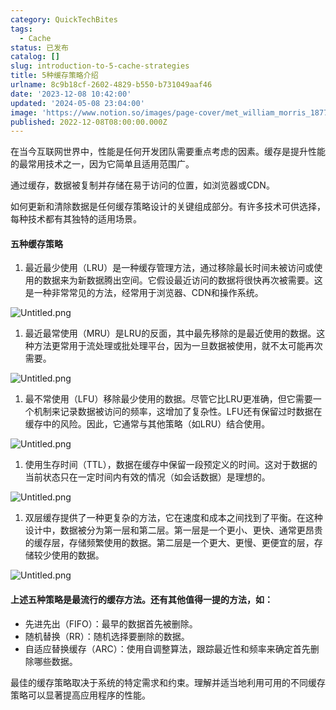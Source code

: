 ```yaml
---
category: QuickTechBites
tags:
  - Cache
status: 已发布
catalog: []
slug: introduction-to-5-cache-strategies
title: 5种缓存策略介绍
urlname: 8c9b18cf-2602-4829-b550-b731049aaf46
date: '2023-12-08 10:42:00'
updated: '2024-05-08 23:04:00'
image: 'https://www.notion.so/images/page-cover/met_william_morris_1877_willow.jpg'
published: 2022-12-08T08:00:00.000Z
---
```


在当今互联网世界中，性能是任何开发团队需要重点考虑的因素。缓存是提升性能的最常用技术之一，因为它简单且适用范围广。


通过缓存，数据被复制并存储在易于访问的位置，如浏览器或CDN。


如何更新和清除数据是任何缓存策略设计的关键组成部分。有许多技术可供选择，每种技术都有其独特的适用场景。


#### 五种缓存策略

1. 最近最少使用（LRU）是一种缓存管理方法，通过移除最长时间未被访问或使用的数据来为新数据腾出空间。它假设最近访问的数据将很快再次被需要。这是一种非常常见的方法，经常用于浏览器、CDN和操作系统。

![Untitled.png](https://prod-files-secure.s3.us-west-2.amazonaws.com/5d24fe63-e567-4804-86f9-9fdc62e13082/74494354-3dc7-4fc2-be3e-7e15913b3f24/Untitled.png?X-Amz-Algorithm=AWS4-HMAC-SHA256&X-Amz-Content-Sha256=UNSIGNED-PAYLOAD&X-Amz-Credential=ASIAZI2LB466ZF4TQM2B%2F20250210%2Fus-west-2%2Fs3%2Faws4_request&X-Amz-Date=20250210T213232Z&X-Amz-Expires=3600&X-Amz-Security-Token=IQoJb3JpZ2luX2VjEK3%2F%2F%2F%2F%2F%2F%2F%2F%2F%2FwEaCXVzLXdlc3QtMiJHMEUCIDfy1S%2BL%2Bswg9pZd%2BxtlcLqf%2BNXI%2Bs48ufADDYbMNLKFAiEAwBckIxUd3S5o8uVDOlqCRRqRxaE6OJU7dKiQ1aIe058qiAQIxv%2F%2F%2F%2F%2F%2F%2F%2F%2F%2FARAAGgw2Mzc0MjMxODM4MDUiDK%2Fk%2BObJl%2BGxjelr6CrcA0gHTlPuXbJFYVfN0IE%2BqqOvHw6%2BV3PcTDRe9dWKT4KRc6orgeUSzDmxb9pTovBwmSRLCMcGadrlTd3%2BZKFNcwZLPPZugyHVYfoGeoDiJCY1c1cIllftjr0y6tFiIQJq3UWrVTMqts1%2FxFU54sL7zhXPDiRr8oTrJ5CH1uWM%2BRYBb%2FcGq5EJSlNV%2F5b3b5OCFzRXfTUk80xabeMT6ouyyYzUNqSELrmoDsUU08%2FyPTm1e7egn5AOq0pysN%2Ff7dW2hbU8PvYU7ieWamMjWfC7tS83eUwMc0Hn4Y7IhF0VdO7mti24II2lbrbd0f%2B8LBIL%2BPvYPZfe7A5Rzw7DMM6JunwTogTPGX5C%2F4rFq19brdJPtIMvVmKvm77Ej4IJVQ12MLGHRg84Zh0T3CHbz%2FspDAyyJSjq%2FP6EArabpd15bK3C6F0NTLOgcZNK3ZcXixIo%2BLLq%2BIW7sDubCzU6RxOaK0BUJLUF4abQ8JG6cQaFrV%2BVqxIjNojd0Bc7HyfPQANzyRr2I9wUGBVmtMaguc%2FCaPslK60xowNAoCMm2Hd%2FH0Lqmha3oJXFyl%2BB0KAOPybYLKLnMQhUJhkGOIraJ2qSMesz1GWgoz4A0GbluomkQ43EaAXR%2BrZIYhFH%2F4S%2FMNDLqb0GOqUBeNWvSxSJMJnhkckBYY%2BJmUiwAdHtaPBXt01KKolglNbR0JXkNoFQUZDXmhEXC1fFOW9kwM6eYhRbMf%2FrKjH206MJlRKcgskSpUJxIZbexn9ehQ%2BB%2B1FlWpOJ%2Bi9C66xsSNqAW%2BWd9Eju1ySB%2BOZtdW9gGmEV8zqngh171Dq4aJDoXgho4ZVkdUNgPV%2BHC%2F4WD42dXfnLDkp1GsK2Hn8dVWOeGKmi&X-Amz-Signature=df3f89e2129f9f2d7f6d0981f19fa734edf416880137290de2eb1ee58807d9b6&X-Amz-SignedHeaders=host&x-id=GetObject)

1. 最近最常使用（MRU）是LRU的反面，其中最先移除的是最近使用的数据。这种方法更常用于流处理或批处理平台，因为一旦数据被使用，就不太可能再次需要。

![Untitled.png](https://prod-files-secure.s3.us-west-2.amazonaws.com/5d24fe63-e567-4804-86f9-9fdc62e13082/9394e615-e149-4cd8-9a1b-e3c39cda8184/Untitled.png?X-Amz-Algorithm=AWS4-HMAC-SHA256&X-Amz-Content-Sha256=UNSIGNED-PAYLOAD&X-Amz-Credential=ASIAZI2LB466ZF4TQM2B%2F20250210%2Fus-west-2%2Fs3%2Faws4_request&X-Amz-Date=20250210T213232Z&X-Amz-Expires=3600&X-Amz-Security-Token=IQoJb3JpZ2luX2VjEK3%2F%2F%2F%2F%2F%2F%2F%2F%2F%2FwEaCXVzLXdlc3QtMiJHMEUCIDfy1S%2BL%2Bswg9pZd%2BxtlcLqf%2BNXI%2Bs48ufADDYbMNLKFAiEAwBckIxUd3S5o8uVDOlqCRRqRxaE6OJU7dKiQ1aIe058qiAQIxv%2F%2F%2F%2F%2F%2F%2F%2F%2F%2FARAAGgw2Mzc0MjMxODM4MDUiDK%2Fk%2BObJl%2BGxjelr6CrcA0gHTlPuXbJFYVfN0IE%2BqqOvHw6%2BV3PcTDRe9dWKT4KRc6orgeUSzDmxb9pTovBwmSRLCMcGadrlTd3%2BZKFNcwZLPPZugyHVYfoGeoDiJCY1c1cIllftjr0y6tFiIQJq3UWrVTMqts1%2FxFU54sL7zhXPDiRr8oTrJ5CH1uWM%2BRYBb%2FcGq5EJSlNV%2F5b3b5OCFzRXfTUk80xabeMT6ouyyYzUNqSELrmoDsUU08%2FyPTm1e7egn5AOq0pysN%2Ff7dW2hbU8PvYU7ieWamMjWfC7tS83eUwMc0Hn4Y7IhF0VdO7mti24II2lbrbd0f%2B8LBIL%2BPvYPZfe7A5Rzw7DMM6JunwTogTPGX5C%2F4rFq19brdJPtIMvVmKvm77Ej4IJVQ12MLGHRg84Zh0T3CHbz%2FspDAyyJSjq%2FP6EArabpd15bK3C6F0NTLOgcZNK3ZcXixIo%2BLLq%2BIW7sDubCzU6RxOaK0BUJLUF4abQ8JG6cQaFrV%2BVqxIjNojd0Bc7HyfPQANzyRr2I9wUGBVmtMaguc%2FCaPslK60xowNAoCMm2Hd%2FH0Lqmha3oJXFyl%2BB0KAOPybYLKLnMQhUJhkGOIraJ2qSMesz1GWgoz4A0GbluomkQ43EaAXR%2BrZIYhFH%2F4S%2FMNDLqb0GOqUBeNWvSxSJMJnhkckBYY%2BJmUiwAdHtaPBXt01KKolglNbR0JXkNoFQUZDXmhEXC1fFOW9kwM6eYhRbMf%2FrKjH206MJlRKcgskSpUJxIZbexn9ehQ%2BB%2B1FlWpOJ%2Bi9C66xsSNqAW%2BWd9Eju1ySB%2BOZtdW9gGmEV8zqngh171Dq4aJDoXgho4ZVkdUNgPV%2BHC%2F4WD42dXfnLDkp1GsK2Hn8dVWOeGKmi&X-Amz-Signature=211ec565b30357c96e5ecac7dd85e79e015b0ad650f4d49c42e7e0e16e8ec685&X-Amz-SignedHeaders=host&x-id=GetObject)

1. 最不常使用（LFU）移除最少使用的数据。尽管它比LRU更准确，但它需要一个机制来记录数据被访问的频率，这增加了复杂性。LFU还有保留过时数据在缓存中的风险。因此，它通常与其他策略（如LRU）结合使用。

![Untitled.png](https://prod-files-secure.s3.us-west-2.amazonaws.com/5d24fe63-e567-4804-86f9-9fdc62e13082/ff489bb8-941e-4617-b208-e17020ed7ada/Untitled.png?X-Amz-Algorithm=AWS4-HMAC-SHA256&X-Amz-Content-Sha256=UNSIGNED-PAYLOAD&X-Amz-Credential=ASIAZI2LB466ZF4TQM2B%2F20250210%2Fus-west-2%2Fs3%2Faws4_request&X-Amz-Date=20250210T213232Z&X-Amz-Expires=3600&X-Amz-Security-Token=IQoJb3JpZ2luX2VjEK3%2F%2F%2F%2F%2F%2F%2F%2F%2F%2FwEaCXVzLXdlc3QtMiJHMEUCIDfy1S%2BL%2Bswg9pZd%2BxtlcLqf%2BNXI%2Bs48ufADDYbMNLKFAiEAwBckIxUd3S5o8uVDOlqCRRqRxaE6OJU7dKiQ1aIe058qiAQIxv%2F%2F%2F%2F%2F%2F%2F%2F%2F%2FARAAGgw2Mzc0MjMxODM4MDUiDK%2Fk%2BObJl%2BGxjelr6CrcA0gHTlPuXbJFYVfN0IE%2BqqOvHw6%2BV3PcTDRe9dWKT4KRc6orgeUSzDmxb9pTovBwmSRLCMcGadrlTd3%2BZKFNcwZLPPZugyHVYfoGeoDiJCY1c1cIllftjr0y6tFiIQJq3UWrVTMqts1%2FxFU54sL7zhXPDiRr8oTrJ5CH1uWM%2BRYBb%2FcGq5EJSlNV%2F5b3b5OCFzRXfTUk80xabeMT6ouyyYzUNqSELrmoDsUU08%2FyPTm1e7egn5AOq0pysN%2Ff7dW2hbU8PvYU7ieWamMjWfC7tS83eUwMc0Hn4Y7IhF0VdO7mti24II2lbrbd0f%2B8LBIL%2BPvYPZfe7A5Rzw7DMM6JunwTogTPGX5C%2F4rFq19brdJPtIMvVmKvm77Ej4IJVQ12MLGHRg84Zh0T3CHbz%2FspDAyyJSjq%2FP6EArabpd15bK3C6F0NTLOgcZNK3ZcXixIo%2BLLq%2BIW7sDubCzU6RxOaK0BUJLUF4abQ8JG6cQaFrV%2BVqxIjNojd0Bc7HyfPQANzyRr2I9wUGBVmtMaguc%2FCaPslK60xowNAoCMm2Hd%2FH0Lqmha3oJXFyl%2BB0KAOPybYLKLnMQhUJhkGOIraJ2qSMesz1GWgoz4A0GbluomkQ43EaAXR%2BrZIYhFH%2F4S%2FMNDLqb0GOqUBeNWvSxSJMJnhkckBYY%2BJmUiwAdHtaPBXt01KKolglNbR0JXkNoFQUZDXmhEXC1fFOW9kwM6eYhRbMf%2FrKjH206MJlRKcgskSpUJxIZbexn9ehQ%2BB%2B1FlWpOJ%2Bi9C66xsSNqAW%2BWd9Eju1ySB%2BOZtdW9gGmEV8zqngh171Dq4aJDoXgho4ZVkdUNgPV%2BHC%2F4WD42dXfnLDkp1GsK2Hn8dVWOeGKmi&X-Amz-Signature=d182c3d63a1e3b5cec1cfaf3a4332d59620850378088e55c2f8c6426b2b9e102&X-Amz-SignedHeaders=host&x-id=GetObject)

1. 使用生存时间（TTL），数据在缓存中保留一段预定义的时间。这对于数据的当前状态只在一定时间内有效的情况（如会话数据）是理想的。

![Untitled.png](https://prod-files-secure.s3.us-west-2.amazonaws.com/5d24fe63-e567-4804-86f9-9fdc62e13082/480ed8d3-f3c7-4a40-a9c6-4ca2e915c139/Untitled.png?X-Amz-Algorithm=AWS4-HMAC-SHA256&X-Amz-Content-Sha256=UNSIGNED-PAYLOAD&X-Amz-Credential=ASIAZI2LB466ZF4TQM2B%2F20250210%2Fus-west-2%2Fs3%2Faws4_request&X-Amz-Date=20250210T213232Z&X-Amz-Expires=3600&X-Amz-Security-Token=IQoJb3JpZ2luX2VjEK3%2F%2F%2F%2F%2F%2F%2F%2F%2F%2FwEaCXVzLXdlc3QtMiJHMEUCIDfy1S%2BL%2Bswg9pZd%2BxtlcLqf%2BNXI%2Bs48ufADDYbMNLKFAiEAwBckIxUd3S5o8uVDOlqCRRqRxaE6OJU7dKiQ1aIe058qiAQIxv%2F%2F%2F%2F%2F%2F%2F%2F%2F%2FARAAGgw2Mzc0MjMxODM4MDUiDK%2Fk%2BObJl%2BGxjelr6CrcA0gHTlPuXbJFYVfN0IE%2BqqOvHw6%2BV3PcTDRe9dWKT4KRc6orgeUSzDmxb9pTovBwmSRLCMcGadrlTd3%2BZKFNcwZLPPZugyHVYfoGeoDiJCY1c1cIllftjr0y6tFiIQJq3UWrVTMqts1%2FxFU54sL7zhXPDiRr8oTrJ5CH1uWM%2BRYBb%2FcGq5EJSlNV%2F5b3b5OCFzRXfTUk80xabeMT6ouyyYzUNqSELrmoDsUU08%2FyPTm1e7egn5AOq0pysN%2Ff7dW2hbU8PvYU7ieWamMjWfC7tS83eUwMc0Hn4Y7IhF0VdO7mti24II2lbrbd0f%2B8LBIL%2BPvYPZfe7A5Rzw7DMM6JunwTogTPGX5C%2F4rFq19brdJPtIMvVmKvm77Ej4IJVQ12MLGHRg84Zh0T3CHbz%2FspDAyyJSjq%2FP6EArabpd15bK3C6F0NTLOgcZNK3ZcXixIo%2BLLq%2BIW7sDubCzU6RxOaK0BUJLUF4abQ8JG6cQaFrV%2BVqxIjNojd0Bc7HyfPQANzyRr2I9wUGBVmtMaguc%2FCaPslK60xowNAoCMm2Hd%2FH0Lqmha3oJXFyl%2BB0KAOPybYLKLnMQhUJhkGOIraJ2qSMesz1GWgoz4A0GbluomkQ43EaAXR%2BrZIYhFH%2F4S%2FMNDLqb0GOqUBeNWvSxSJMJnhkckBYY%2BJmUiwAdHtaPBXt01KKolglNbR0JXkNoFQUZDXmhEXC1fFOW9kwM6eYhRbMf%2FrKjH206MJlRKcgskSpUJxIZbexn9ehQ%2BB%2B1FlWpOJ%2Bi9C66xsSNqAW%2BWd9Eju1ySB%2BOZtdW9gGmEV8zqngh171Dq4aJDoXgho4ZVkdUNgPV%2BHC%2F4WD42dXfnLDkp1GsK2Hn8dVWOeGKmi&X-Amz-Signature=6ef6a9b8455f90ac9a1c10645da9bb43f352a365488e60571cd5205514a9f2c4&X-Amz-SignedHeaders=host&x-id=GetObject)

1. 双层缓存提供了一种更复杂的方法，它在速度和成本之间找到了平衡。在这种设计中，数据被分为第一层和第二层。第一层是一个更小、更快、通常更昂贵的缓存层，存储频繁使用的数据。第二层是一个更大、更慢、更便宜的层，存储较少使用的数据。

![Untitled.png](https://prod-files-secure.s3.us-west-2.amazonaws.com/5d24fe63-e567-4804-86f9-9fdc62e13082/35e68090-275d-4707-9e9a-ce86f000e9eb/Untitled.png?X-Amz-Algorithm=AWS4-HMAC-SHA256&X-Amz-Content-Sha256=UNSIGNED-PAYLOAD&X-Amz-Credential=ASIAZI2LB466ZF4TQM2B%2F20250210%2Fus-west-2%2Fs3%2Faws4_request&X-Amz-Date=20250210T213232Z&X-Amz-Expires=3600&X-Amz-Security-Token=IQoJb3JpZ2luX2VjEK3%2F%2F%2F%2F%2F%2F%2F%2F%2F%2FwEaCXVzLXdlc3QtMiJHMEUCIDfy1S%2BL%2Bswg9pZd%2BxtlcLqf%2BNXI%2Bs48ufADDYbMNLKFAiEAwBckIxUd3S5o8uVDOlqCRRqRxaE6OJU7dKiQ1aIe058qiAQIxv%2F%2F%2F%2F%2F%2F%2F%2F%2F%2FARAAGgw2Mzc0MjMxODM4MDUiDK%2Fk%2BObJl%2BGxjelr6CrcA0gHTlPuXbJFYVfN0IE%2BqqOvHw6%2BV3PcTDRe9dWKT4KRc6orgeUSzDmxb9pTovBwmSRLCMcGadrlTd3%2BZKFNcwZLPPZugyHVYfoGeoDiJCY1c1cIllftjr0y6tFiIQJq3UWrVTMqts1%2FxFU54sL7zhXPDiRr8oTrJ5CH1uWM%2BRYBb%2FcGq5EJSlNV%2F5b3b5OCFzRXfTUk80xabeMT6ouyyYzUNqSELrmoDsUU08%2FyPTm1e7egn5AOq0pysN%2Ff7dW2hbU8PvYU7ieWamMjWfC7tS83eUwMc0Hn4Y7IhF0VdO7mti24II2lbrbd0f%2B8LBIL%2BPvYPZfe7A5Rzw7DMM6JunwTogTPGX5C%2F4rFq19brdJPtIMvVmKvm77Ej4IJVQ12MLGHRg84Zh0T3CHbz%2FspDAyyJSjq%2FP6EArabpd15bK3C6F0NTLOgcZNK3ZcXixIo%2BLLq%2BIW7sDubCzU6RxOaK0BUJLUF4abQ8JG6cQaFrV%2BVqxIjNojd0Bc7HyfPQANzyRr2I9wUGBVmtMaguc%2FCaPslK60xowNAoCMm2Hd%2FH0Lqmha3oJXFyl%2BB0KAOPybYLKLnMQhUJhkGOIraJ2qSMesz1GWgoz4A0GbluomkQ43EaAXR%2BrZIYhFH%2F4S%2FMNDLqb0GOqUBeNWvSxSJMJnhkckBYY%2BJmUiwAdHtaPBXt01KKolglNbR0JXkNoFQUZDXmhEXC1fFOW9kwM6eYhRbMf%2FrKjH206MJlRKcgskSpUJxIZbexn9ehQ%2BB%2B1FlWpOJ%2Bi9C66xsSNqAW%2BWd9Eju1ySB%2BOZtdW9gGmEV8zqngh171Dq4aJDoXgho4ZVkdUNgPV%2BHC%2F4WD42dXfnLDkp1GsK2Hn8dVWOeGKmi&X-Amz-Signature=97f867a225ca3d4d2a1f9989aa1d1d905a2c779c20f21064829112ab63267489&X-Amz-SignedHeaders=host&x-id=GetObject)


#### 上述五种策略是最流行的缓存方法。还有其他值得一提的方法，如：

- 先进先出（FIFO）：最早的数据首先被删除。
- 随机替换（RR）：随机选择要删除的数据。
- 自适应替换缓存（ARC）：使用自调整算法，跟踪最近性和频率来确定首先删除哪些数据。

最佳的缓存策略取决于系统的特定需求和约束。理解并适当地利用可用的不同缓存策略可以显著提高应用程序的性能。

